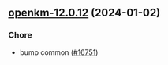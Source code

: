 

## [openkm-12.0.12](https://github.com/truecharts/charts/compare/openkm-12.0.11...openkm-12.0.12) (2024-01-02)

### Chore



- bump common ([#16751](https://github.com/truecharts/charts/issues/16751))